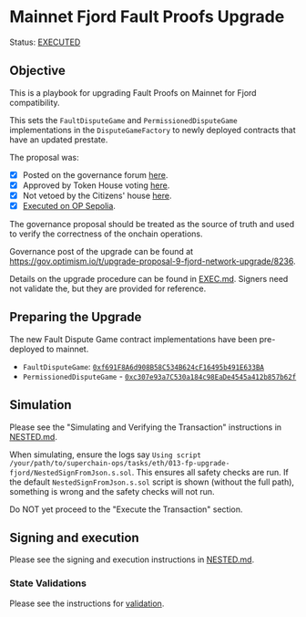 # Mainnet Fjord Fault Proofs Upgrade

Status: [EXECUTED](https://etherscan.io/tx/0x7abecacd8b1a54db8f0835a5c82edfab96ff922a41d2faa914c339e3e9319b43)

## Objective

This is a playbook for upgrading Fault Proofs on Mainnet for Fjord compatibility.

This sets the `FaultDisputeGame` and `PermissionedDisputeGame` implementations in the `DisputeGameFactory` to newly deployed contracts that have an updated prestate.

The proposal was:

- [x] Posted on the governance forum [here](https://gov.optimism.io/t/upgrade-proposal-9-fjord-network-upgrade/8236).
- [x] Approved by Token House voting [here](https://vote.optimism.io/proposals/19894803675554157870919000647998468859257602050917884642551010462863037711179).
- [x] Not vetoed by the Citizens' house [here](https://snapshot.org/#/citizenshouse.eth/proposal/0x14336dfcb086279e47ef8fffbd6282984d392f1b9eaf22f76547210df6451c43).
- [x] [Executed on OP Sepolia](https://github.com/ethereum-optimism/superchain-ops/tree/main/tasks/sep/011-fjord-upgrade).

The governance proposal should be treated as the source of truth and used to verify the correctness of the onchain operations.

Governance post of the upgrade can be found at https://gov.optimism.io/t/upgrade-proposal-9-fjord-network-upgrade/8236.

Details on the upgrade procedure can be found in [EXEC.md](./EXEC.md). Signers need not validate the, but they are provided for reference.

## Preparing the Upgrade

The new Fault Dispute Game contract implementations have been pre-deployed to mainnet.

- `FaultDisputeGame`: [`0xf691F8A6d908B58C534B624cF16495b491E633BA`](https://etherscan.io/address/0xc307e93a7C530a184c98EaDe4545a412b857b62f)
- `PermissionedDisputeGame` - [`0xc307e93a7C530a184c98EaDe4545a412b857b62f`](https://etherscan.io/address/0xc307e93a7C530a184c98EaDe4545a412b857b62f)

## Simulation

Please see the "Simulating and Verifying the Transaction" instructions in [NESTED.md](../../../NESTED.md).

When simulating, ensure the logs say `Using script /your/path/to/superchain-ops/tasks/eth/013-fp-upgrade-fjord/NestedSignFromJson.s.sol`. This ensures all safety checks are run. If the default `NestedSignFromJson.s.sol` script is shown (without the full path), something is wrong and the safety checks will not run.

Do NOT yet proceed to the "Execute the Transaction" section.

## Signing and execution

Please see the signing and execution instructions in [NESTED.md](../../../NESTED.md).

### State Validations

Please see the instructions for [validation](./VALIDATION.md).
